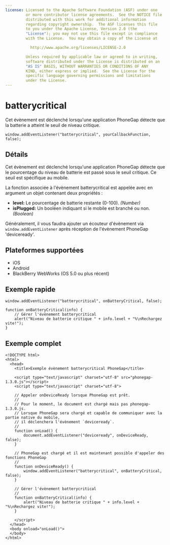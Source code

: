 ```yaml
---
license: Licensed to the Apache Software Foundation (ASF) under one
         or more contributor license agreements.  See the NOTICE file
         distributed with this work for additional information
         regarding copyright ownership.  The ASF licenses this file
         to you under the Apache License, Version 2.0 (the
         "License"); you may not use this file except in compliance
         with the License.  You may obtain a copy of the License at

           http://www.apache.org/licenses/LICENSE-2.0

         Unless required by applicable law or agreed to in writing,
         software distributed under the License is distributed on an
         "AS IS" BASIS, WITHOUT WARRANTIES OR CONDITIONS OF ANY
         KIND, either express or implied.  See the License for the
         specific language governing permissions and limitations
         under the License.
---
```


batterycritical
===============

Cet évènement est déclenché lorsqu'une application PhoneGap détecte que la batterie a atteint le seuil de niveau critique.

    window.addEventListener("batterycritical", yourCallbackFunction, false);

Détails
-------

Cet évènement est déclenché lorsqu'une application PhoneGap détecte que le pourcentage du niveau de batterie est passé sous le seuil critique. Ce seuil est spécifique au mobile.

La fonction associée à l'évènement batterycritical est appelée avec en argument un objet contenant deux propriétés :

- __level:__ Le pourcentage de batterie restante (0-100). _(Number)_
- __isPlugged:__ Un booléen indiquant si le mobile est branché ou non. _(Boolean)_

Généralement, il vous faudra ajouter un écouteur d'évènement via `window.addEventListener` après réception de l'évènement PhoneGap 'deviceready'.

Plateformes supportées
----------------------

- iOS
- Android
- BlackBerry WebWorks (OS 5.0 ou plus récent)

Exemple rapide
--------------

    window.addEventListener("batterycritical", onBatteryCritical, false);

    function onBatteryCritical(info) {
        // Gérer l'évènement batterycritical
       	alert("Niveau de batterie critique " + info.level + "%\nRechargez vite!"); 
    }

Exemple complet
---------------

    <!DOCTYPE html>
    <html>
      <head>
        <title>Exemple évènement batterycritical PhoneGap</title>

        <script type="text/javascript" charset="utf-8" src="phonegap-1.3.0.js"></script>
        <script type="text/javascript" charset="utf-8">

        // Appeler onDeviceReady lorsque PhoneGap est prêt.
        //
        // Pour le moment, le document est chargé mais pas phonegap-1.3.0.js.
        // Lorsque PhoneGap sera chargé et capable de communiquer avec la partie native du mobile,
        // il déclenchera l'évènement `deviceready`.
        // 
	    function onLoad() {
    	    document.addEventListener("deviceready", onDeviceReady, false);
    	}

        // PhoneGap est chargé et il est maintenant possible d'appeler des fonctions PhoneGap
        //
        function onDeviceReady() {
		    window.addEventListener("batterycritical", onBatteryCritical, false);
        }

        // Gérer l'évènement batterycritical
        //
        function onBatteryCritical(info) {
	       	alert("Niveau de batterie critique " + info.level + "%\nRechargez vite!"); 
        }
        
        </script>
      </head>
      <body onload="onLoad()">
      </body>
    </html>
